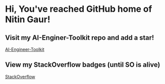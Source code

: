# Hi, You've reached GitHub home of Nitin Gaur!

## Visit my AI-Enginer-Toolkit repo and add a star!
[AI-Engineer-Toolkit](https://github.com/nigaur/ai-engineer-toolkit/)

## View my StackOverflow badges (until SO is alive)
[StackOverflow](https://stackoverflow.com/users/1166503/nitin-gaur)
